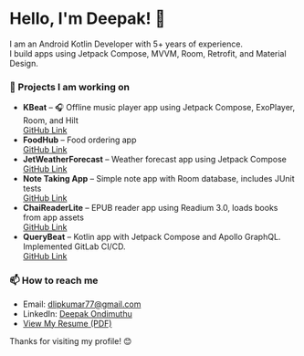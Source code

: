# Hello, I'm Deepak! 👋

I am an Android Kotlin Developer with 5+ years of experience.  
I build apps using Jetpack Compose, MVVM, Room, Retrofit, and Material Design.

### 🔭 Projects I am working on

- **KBeat** – 🎧 Offline music player app using Jetpack Compose, ExoPlayer, Room, and Hilt  
  [GitHub Link](https://github.com/MeteorBlitz/KBeat)
- **FoodHub** – Food ordering app  
  [GitHub Link](https://github.com/MeteorBlitz/FoodHub)  
- **JetWeatherForecast** – Weather forecast app using Jetpack Compose  
  [GitHub Link](https://github.com/MeteorBlitz/jetWeatherForecast)  
- **Note Taking App** – Simple note app with Room database, includes JUnit tests  
  [GitHub Link](https://github.com/MeteorBlitz/note-taking-app)  
- **ChaiReaderLite** – EPUB reader app using Readium 3.0, loads books from app assets  
  [GitHub Link](https://github.com/MeteorBlitz/ChaiReaderLite)  
- **QueryBeat** – Kotlin app with Jetpack Compose and Apollo GraphQL. Implemented GitLab CI/CD.  
  [GitHub Link](https://github.com/MeteorBlitz/QueryBeat)

### 📫 How to reach me

- Email: dlipkumar77@gmail.com  
- LinkedIn: [Deepak Ondimuthu](https://linkedin.com/in/deepak-ondimuthu-752856a8)
- [View My Resume (PDF)](https://github.com/MeteorBlitz/MeteorBlitz/blob/main/resume/Deepak_Resume_2025.pdf)


Thanks for visiting my profile! 😊
